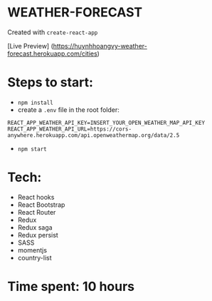 # WEATHER-FORECAST

Created with `create-react-app`

[Live Preview] (https://huynhhoangvy-weather-forecast.herokuapp.com/cities)

# Steps to start:
-   `npm install`
-   create a `.env` file in the root folder:

```
REACT_APP_WEATHER_API_KEY=INSERT_YOUR_OPEN_WEATHER_MAP_API_KEY
REACT_APP_WEATHER_API_URL=https://cors-anywhere.herokuapp.com/api.openweathermap.org/data/2.5
```

- `npm start`

# Tech:

- React hooks
- React Bootstrap
- React Router
- Redux
- Redux saga
- Redux persist
- SASS
- momentjs
- country-list


# Time spent: 10 hours